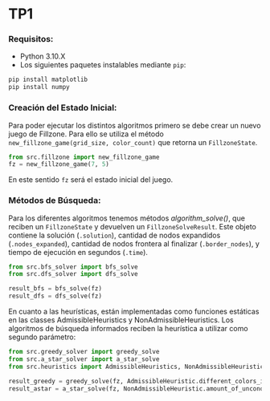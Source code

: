 # TP1 

### Requisitos:

* Python 3.10.X
* Los siguientes paquetes instalables mediante `pip`:

```py
pip install matplotlib
pip install numpy
```

### Creación del Estado Inicial:

Para poder ejecutar los distintos algoritmos primero se debe crear un nuevo juego de Fillzone.
Para ello se utiliza el método `new_fillzone_game(grid_size, color_count)` que retorna un `FillzoneState`.

```py
from src.fillzone import new_fillzone_game
fz = new_fillzone_game(7, 5)
```

En este sentido `fz` será el estado inicial del juego.

### Métodos de Búsqueda:

Para los diferentes algoritmos tenemos métodos _algorithm_solve()_, que reciben un `FillzoneState` y devuelven un `FillzoneSolveResult`. Este objeto contiene la solución (`.solution`), cantidad de nodos expandidos (`.nodes_expanded`), cantidad de nodos frontera al finalizar (`.border_nodes`), y tiempo de ejecución en segundos (`.time`).

```py
from src.bfs_solver import bfs_solve
from src.dfs_solver import dfs_solve

result_bfs = bfs_solve(fz)
result_dfs = dfs_solve(fz)
```

En cuanto a las heurísticas, están implementadas como funciones estáticas en las classes AdmissibleHeuristics y NonAdmissibleHeuristics. Los algoritmos de búsqueda informados reciben la heurística a utilizar como segundo parámetro:

```py
from src.greedy_solver import greedy_solve
from src.a_star_solver import a_star_solve
from src.heuristics import AdmissibleHeuristics, NonAdmissibleHeuristics

result_greedy = greedy_solve(fz, AdmissibleHeuristic.different_colors_in_game_minus_one)
result_astar = a_star_solve(fz, NonAdmissibleHeuristic.amount_of_unconquered_cells)
```
